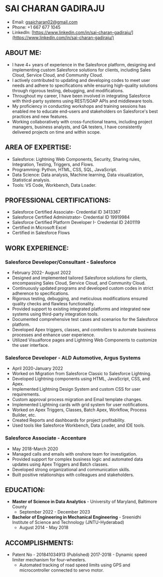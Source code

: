 # SAI CHARAN GADIRAJU
- Email: gsaicharan02@gmail.com
- Phone: +1 667 677 1045
- LinkedIn: [https://www.linkedin.com/in/sai-charan-gadiraju/](https://www.linkedin.com/in/sai-charan-gadiraju/)

## ABOUT ME:
- I have 4+ years of experience in the Salesforce platform, designing and implementing custom Salesforce solutions for clients, including Sales Cloud, Service Cloud, and Community Cloud.
- I actively contributed to updating and developing codes to meet user needs and adhere to specifications while ensuring high-quality solutions through rigorous testing, debugging, and modifications.
- Throughout my career, I have been involved in integrating Salesforce with third-party systems using REST/SOAP APIs and middleware tools.
- My proficiency in conducting workshops and training sessions has enabled me to educate end-users and stakeholders on Salesforce's best practices and new features.
- Working collaboratively with cross-functional teams, including project managers, business analysts, and QA testers, I have consistently delivered projects on time and within scope.

## AREA OF EXPERTISE:
- Salesforce: Lightning Web Components, Security, Sharing rules, Integration, Testing, Triggers, and Flows.
- Programming: Python, HTML, CSS, SQL, JavaScript.
- Data Science: Data analysis, Machine learning, Data visualization, Statistical analysis.
- Tools: VS Code, Workbench, Data Loader.

## PROFESSIONAL CERTIFICATIONS:
- Salesforce Certified Associate- Credential ID 3413367
- Salesforce Certified Administrator- Credential ID 19919984
- Salesforce Certified Platform Developer I- Credential ID 2401119
- Certified in Microsoft Excel
- Certified in Salesforce Flows

## WORK EXPERIENCE:
### Salesforce Developer/Consultant - Salesforce
- February 2022- August 2022
- Designed and implemented tailored Salesforce solutions for clients, encompassing Sales Cloud, Service Cloud, and Community Cloud.
- Continuously updated programs and developed custom codes in strict adherence to specifications.
- Rigorous testing, debugging, and meticulous modifications ensured quality checks and flawless functionality.
- Provided support to existing integrated platforms and integrated new systems using third-party integration tools.
- Documented comprehensive test cases and scenarios for the Salesforce platform.
- Developed Apex triggers, classes, and controllers to automate business processes and enhance user experience.
- Utilized Visualforce pages and Lightning Web Components to customize the user interface.

### Salesforce Developer - ALD Automotive, Argus Systems
- April 2020-January 2022
- Worked on Migration from Salesforce Classic to Salesforce Lightning.
- Developed Lightning components using HTML, JavaScript, CSS, and Apex.
- Implemented Lightning Design System and custom CSS for user requirements.
- Custom approval process migration and Email template changes.
- Implemented Lightning cards with grid system for user notifications.
- Worked on Apex Triggers, Classes, Batch Apex, Workflow, Process Builder, etc.
- Created Reports and dashboards for project profitability.
- Used tools like Salesforce Workbench, Data Loader, and IDE tools.

### Salesforce Associate - Accenture
- May 2018-March 2020
- Managed calls and emails with onshore team for investigation.
- Provided support for complex business logic and automated data updates using Apex Triggers and Batch classes.
- Developed strong organizational and communication skills.
- Built positive relationships with colleagues and stakeholders.

## EDUCATION:
- **Master of Science in Data Analytics** - University of Maryland, Baltimore County
  - September 2022 - December 2023
- **Bachelor of Engineering in Mechanical Engineering** - Sreenidhi Institute of Science and Technology (JNTU-Hyderabad)
  - August 2014 - May 2018

## ACCOMPLISHMENTS:
- Patent No - 201841034913 (Published) 2017-2018 - Dynamic speed limiter mechanism for four-wheelers.
  - Automated tracking of road speed limits using GPS and microcontroller connected to servo motor.
